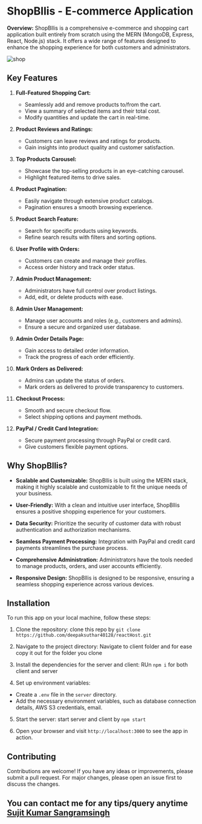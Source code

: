 # ShopBllis - E-commerce Application

**Overview:**
ShopBllis is a comprehensive e-commerce and shopping cart application built entirely from scratch using the MERN (MongoDB, Express, React, Node.js) stack. It offers a wide range of features designed to enhance the shopping experience for both customers and administrators.

![shop](https://github.com/Roy9821/ShopBllis/assets/110605476/4b7a7ba9-bfe2-4347-ba61-6ef539187e8d)

## Key Features

1. **Full-Featured Shopping Cart:**
   - Seamlessly add and remove products to/from the cart.
   - View a summary of selected items and their total cost.
   - Modify quantities and update the cart in real-time.

2. **Product Reviews and Ratings:**
   - Customers can leave reviews and ratings for products.
   - Gain insights into product quality and customer satisfaction.

3. **Top Products Carousel:**
   - Showcase the top-selling products in an eye-catching carousel.
   - Highlight featured items to drive sales.

4. **Product Pagination:**
   - Easily navigate through extensive product catalogs.
   - Pagination ensures a smooth browsing experience.

5. **Product Search Feature:**
   - Search for specific products using keywords.
   - Refine search results with filters and sorting options.

6. **User Profile with Orders:**
   - Customers can create and manage their profiles.
   - Access order history and track order status.

7. **Admin Product Management:**
   - Administrators have full control over product listings.
   - Add, edit, or delete products with ease.

8. **Admin User Management:**
   - Manage user accounts and roles (e.g., customers and admins).
   - Ensure a secure and organized user database.

9. **Admin Order Details Page:**
   - Gain access to detailed order information.
   - Track the progress of each order efficiently.

10. **Mark Orders as Delivered:**
    - Admins can update the status of orders.
    - Mark orders as delivered to provide transparency to customers.

11. **Checkout Process:**
    - Smooth and secure checkout flow.
    - Select shipping options and payment methods.

12. **PayPal / Credit Card Integration:**
    - Secure payment processing through PayPal or credit card.
    - Give customers flexible payment options.

## Why ShopBllis?

- **Scalable and Customizable:** ShopBllis is built using the MERN stack, making it highly scalable and customizable to fit the unique needs of your business.

- **User-Friendly:** With a clean and intuitive user interface, ShopBllis ensures a positive shopping experience for your customers.

- **Data Security:** Prioritize the security of customer data with robust authentication and authorization mechanisms.

- **Seamless Payment Processing:** Integration with PayPal and credit card payments streamlines the purchase process.

- **Comprehensive Administration:** Administrators have the tools needed to manage products, orders, and user accounts efficiently.

- **Responsive Design:** ShopBllis is designed to be responsive, ensuring a seamless shopping experience across various devices.

## Installation

To run this app on your local machine, follow these steps:

1. Clone the repository: clone this repo by `git clone https://github.com/deepaksuthar40128/reactHost.git`


2. Navigate to the project directory: Navigate to client folder and for ease copy it out for the folder you clone


3. Install the dependencies for the server and client: RUn `npm i` for both client and server


4. Set up environment variables:

- Create a `.env` file in the `server` directory.
- Add the necessary environment variables, such as database connection details, AWS S3 credentials, email.

5. Start the server: start server and client by `npm start`


6. Open your browser and visit `http://localhost:3000` to see the app in action.

## Contributing

Contributions are welcome! If you have any ideas or improvements, please submit a pull request. For major changes, please open an issue first to discuss the changes.


## You can contact me for any tips/query anytime [Sujit Kumar Sangramsingh](https://www.linkedin.com/in/roy98210/)
